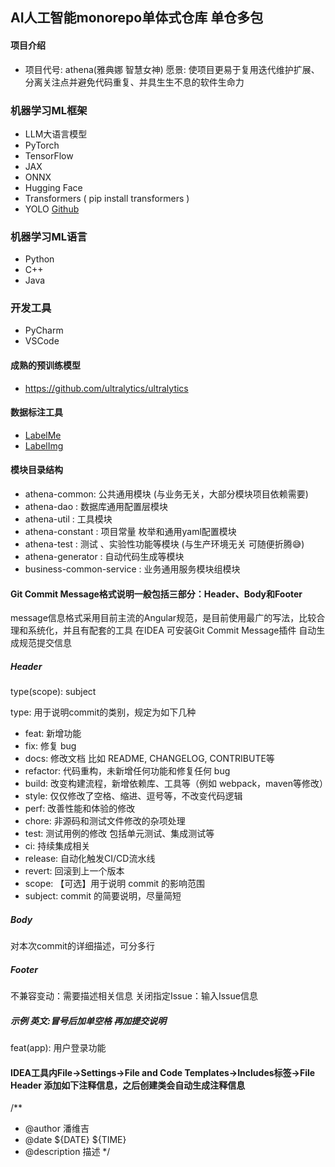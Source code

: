 ## AI人工智能monorepo单体式仓库 单仓多包

#### 项目介绍

- 项目代号: athena(雅典娜 智慧女神) 愿景: 使项目更易于复用迭代维护扩展、分离关注点并避免代码重复、并具生生不息的软件生命力

### 机器学习ML框架

- LLM大语言模型
- PyTorch
- TensorFlow
- JAX
- ONNX
- Hugging Face
- Transformers ( pip install transformers )
- YOLO [Github](https://github.com/ultralytics/ultralytics)

### 机器学习ML语言

- Python
- C++
- Java

### 开发工具

- PyCharm
- VSCode

#### 成熟的预训练模型

- https://github.com/ultralytics/ultralytics

#### 数据标注工具

- [LabelMe](https://github.com/wkentaro/labelme)
- [LabelImg ](https://github.com/heartexlabs/labelImg)

#### 模块目录结构

- athena-common: 公共通用模块 (与业务无关，大部分模块项目依赖需要)
- athena-dao  : 数据库通用配置层模块
- athena-util  : 工具模块
- athena-constant  : 项目常量 枚举和通用yaml配置模块
- athena-test : 测试 、实验性功能等模块 (与生产环境无关 可随便折腾😅)
- athena-generator : 自动代码生成等模块
- business-common-service : 业务通用服务模块组模块

#### Git Commit Message格式说明一般包括三部分：Header、Body和Footer

message信息格式采用目前主流的Angular规范，是目前使用最广的写法，比较合理和系统化，并且有配套的工具 在IDEA 可安装Git Commit Message插件 自动生成规范提交信息

##### Header

type(scope): subject

type: 用于说明commit的类别，规定为如下几种

- feat: 新增功能
- fix: 修复 bug
- docs: 修改文档 比如 README, CHANGELOG, CONTRIBUTE等
- refactor: 代码重构，未新增任何功能和修复任何 bug
- build: 改变构建流程，新增依赖库、工具等（例如 webpack，maven等修改）
- style: 仅仅修改了空格、缩进、逗号等，不改变代码逻辑
- perf: 改善性能和体验的修改
- chore: 非源码和测试文件修改的杂项处理
- test: 测试用例的修改 包括单元测试、集成测试等
- ci: 持续集成相关
- release: 自动化触发CI/CD流水线
- revert: 回滚到上一个版本
- scope: 【可选】用于说明 commit 的影响范围
- subject: commit 的简要说明，尽量简短

##### Body

对本次commit的详细描述，可分多行

##### Footer

不兼容变动：需要描述相关信息 关闭指定Issue：输入Issue信息

##### 示例 英文:冒号后加单空格 再加提交说明

feat(app): 用户登录功能

#### IDEA工具内File->Settings->File and Code Templates->Includes标签->File Header 添加如下注释信息，之后创建类会自动生成注释信息

/**
* @author 潘维吉
* @date ${DATE} ${TIME}
* @description 描述
*/